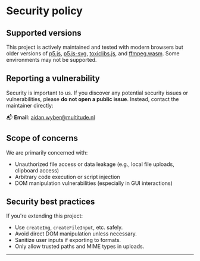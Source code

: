 # Security policy

## Supported versions

This project is actively maintained and tested with modern browsers but older versions of [p5.js](https://p5js.org/), [p5.js-svg](https://github.com/zenozeng/p5.js-svg), [toxiclibs.js](https://github.com/hapticdata/toxiclibsjs), and [ffmpeg.wasm](https://github.com/ffmpegwasm/ffmpeg.wasm). Some environments may not be supported.

## Reporting a vulnerability

Security is important to us. If you discover any potential security issues or vulnerabilities, please **do not open a public issue**. Instead, contact the maintainer directly:

📬 **Email**: [aidan.wyber@multitude.nl](mailto:aidan.wyber@multitude.nl?subject=p5BrandLab%20security)

## Scope of concerns

We are primarily concerned with:

- Unauthorized file access or data leakage (e.g., local file uploads, clipboard access)
- Arbitrary code execution or script injection
- DOM manipulation vulnerabilities (especially in GUI interactions)

## Security best practices

If you're extending this project:
- Use `createImg`, `createFileInput`, etc. safely.
- Avoid direct DOM manipulation unless necessary.
- Sanitize user inputs if exporting to formats.
- Only allow trusted paths and MIME types in uploads.

---
